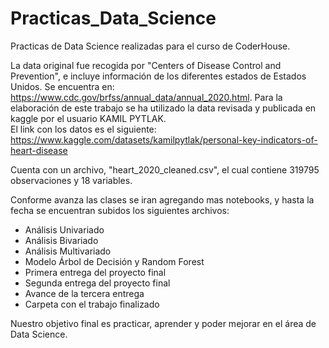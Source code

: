 # Practicas_Data_Science
Practicas de Data Science realizadas para el curso de CoderHouse.

La data original fue recogida por "Centers of Disease Control and Prevention", e incluye información de los diferentes estados de Estados Unidos. Se encuentra en: https://www.cdc.gov/brfss/annual_data/annual_2020.html.
Para la elaboración de este trabajo se ha utilizado la data revisada y publicada en kaggle por el usuario KAMIL PYTLAK.   
El link con los datos es el siguiente: https://www.kaggle.com/datasets/kamilpytlak/personal-key-indicators-of-heart-disease

Cuenta con un archivo, "heart_2020_cleaned.csv", el cual contiene 319795 observaciones y 18 variables.

Conforme avanza las clases se iran agregando mas notebooks, y hasta la fecha se encuentran subidos los siguientes archivos:

-	Análisis Univariado
-	Análisis Bivariado
-	Análisis Multivariado
-	Modelo Árbol de Decisión y Random Forest
-	Primera entrega del proyecto final
- Segunda entrega del proyecto final
- Avance de la tercera entrega
- Carpeta con el trabajo finalizado

Nuestro objetivo final es practicar, aprender y poder mejorar en el área de Data Science.

